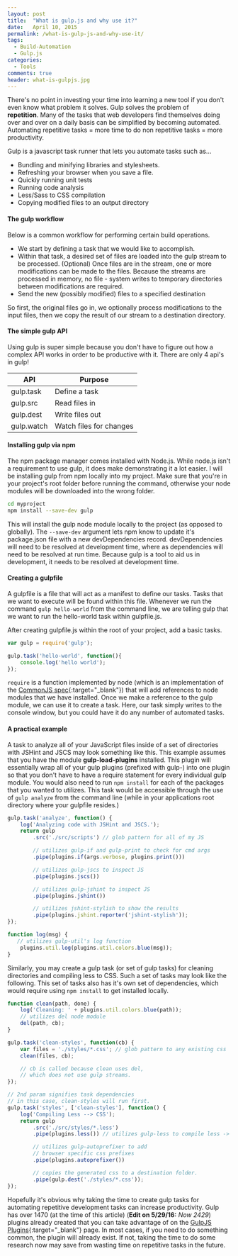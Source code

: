 ```yaml
---
layout: post
title:  "What is gulp.js and why use it?"
date:   April 10, 2015
permalink: /what-is-gulp-js-and-why-use-it/
tags:
  - Build-Automation
  - Gulp.js
categories:
  - Tools
comments: true
header: what-is-gulpjs.jpg
---
```


There's no point in investing your time into learning a new tool if you don't even know what problem it solves. Gulp solves the problem of **repetition**. Many of the tasks that web developers find themselves doing over and over on a daily basis can be simplified by becoming automated. Automating repetitive tasks = more time to do non repetitive tasks = more productivity.

Gulp is a javascript task runner that lets you automate tasks such as...

- Bundling and minifying libraries and stylesheets.
- Refreshing your browser when you save a file.
- Quickly running unit tests
- Running code analysis
- Less/Sass to CSS compilation
- Copying modified files to an output directory

#### The gulp workflow

Below is a common workflow for performing certain build operations.

- We start by defining a task that we would like to accomplish.
- Within that task, a desired set of files are loaded into the gulp stream to be processed.
(Optional) Once files are in the stream, one or more modifications can be made to the files. Because the streams are processed in memory, no file - system writes to temporary directories between modifications are required.
- Send the new (possibly modified) files to a specified destination

So first, the original files go in, we optionally process modifications to the input files, then we copy the result of our stream to a destination directory.

#### The simple gulp API

Using gulp is super simple because you don't have to figure out how a complex API works in order to be productive with it. There are only 4 api's in gulp!

| API | Purpose |
|--------|--------|
| gulp.task | Define a task |
| gulp.src | Read files in |
| gulp.dest | Write files out |
| gulp.watch | Watch files for changes |

#### Installing gulp via npm

The npm package manager comes installed with Node.js. While node.js isn't a requirement to use gulp, it does make demonstrating it a lot easier. I will be installing gulp from npm locally into my project. Make sure that you're in your project's root folder before running the command, otherwise your node modules will be downloaded into the wrong folder.

```bash
cd myproject
npm install --save-dev gulp
```

This will install the gulp node module locally to the project (as opposed to globally). The `--save-dev` argument lets npm know to update it's package.json file with a new devDependencies record. devDependencies will need to be resolved at development time, where as dependencies will need to be resolved at run time. Because gulp is a tool to aid us in development, it needs to be resolved at development time.

#### Creating a gulpfile

A gulpfile is a file that will act as a manifest to define our tasks. Tasks that we want to execute will be found within this file. Whenever we run the command `gulp hello-world` from the command line, we are telling gulp that we want to run the hello-world task within gulpfile.js.

After creating gulpfile.js within the root of your project, add a basic tasks.

```javascript
var gulp = require('gulp');

gulp.task('hello-world', function(){
    console.log('hello world');
});
```

`require` is a function implemented by node (which is an implementation of the [CommonJS spec](http://wiki.commonjs.org/wiki/Modules/1.1.1){:target="_blank"}) that will add references to node modules that we have installed. Once we make a reference to the gulp module, we can use it to create a task. Here, our task simply writes to the console window, but you could have it do any number of automated tasks.

#### A practical example

A task to analyze all of your JavaScript files inside of a set of directories with JSHint and JSCS may look something like this. This example assumes that you have the module **gulp-load-plugins** installed. This plugin will essentially wrap all of your gulp plugins (prefixed with gulp-) into one plugin so that you don't have to have a require statement for every individual gulp module. You would also need to run `npm install` for each of the packages that you wanted to utilizes. This task would be accessible through the use of `gulp analyze` from the command line (while in your applications root directory where your gulpfile resides.)

```javascript
gulp.task('analyze', function() {
    log('Analyzing code with JSHint and JSCS.');
    return gulp
        .src('./src/scripts') // glob pattern for all of my JS

        // utilizes gulp-if and gulp-print to check for cmd args
        .pipe(plugins.if(args.verbose, plugins.print()))

        // utilizes gulp-jscs to inspect JS
        .pipe(plugins.jscs())

        // utilizes gulp-jshint to inspect JS
        .pipe(plugins.jshint())

        // utilizes jshint-stylish to show the results
        .pipe(plugins.jshint.reporter('jshint-stylish'));
});

function log(msg) {
   // utilizes gulp-util's log function
    plugins.util.log(plugins.util.colors.blue(msg));
}
```

Similarly, you may create a gulp task (or set of gulp tasks) for cleaning directories and compiling less to CSS. Such a set of tasks may look like the following. This set of tasks also has it's own set of dependencies, which would require using `npm install` to get installed locally.

```javascript
function clean(path, done) {
    log('Cleaning: ' + plugins.util.colors.blue(path));
    // utilizes del node module
    del(path, cb);
}

gulp.task('clean-styles', function(cb) {
    var files = './styles/*.css'; // glob pattern to any existing css
    clean(files, cb);

    // cb is called because clean uses del,
    // which does not use gulp streams.
});

// 2nd param signifies task dependencies
// in this case, clean-styles will run first.
gulp.task('styles', ['clean-styles'], function() {
    log('Compiling Less --> CSS');
    return gulp
        .src('./src/styles/*.less')
        .pipe(plugins.less()) // utilizes gulp-less to compile less -> css

        // utilizes gulp-autoprefixer to add
        // browser specific css prefixes
        .pipe(plugins.autoprefixer())

        // copies the generated css to a destination folder.
        .pipe(gulp.dest('./styles/*.css'));
});
```

Hopefully it's obvious why taking the time to create gulp tasks for automating repetitive development tasks can increase productivity. Gulp has over 1470 (at the time of this article) (**Edit on 5/29/16:** *Now 2429*) plugins already created that you can take advantage of on the [GulpJS Plugins](http://gulpjs.com/plugins/){:target="_blank"} page. In most cases, if you need to do something common, the plugin will already exist. If not, taking the time to do some research now may save from wasting time on repetitive tasks in the future.
